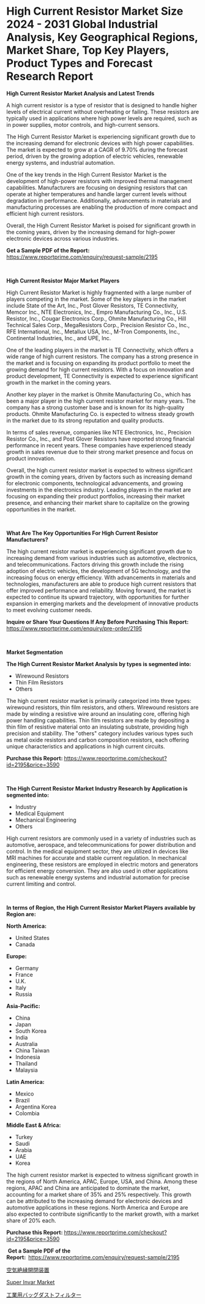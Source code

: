 <p><h1>High Current Resistor Market Size 2024 - 2031 Global Industrial Analysis, Key Geographical Regions, Market Share, Top Key Players, Product Types and Forecast Research Report</h1></p><p><strong>High Current Resistor Market Analysis and Latest Trends</strong></p>
<p><p>A high current resistor is a type of resistor that is designed to handle higher levels of electrical current without overheating or failing. These resistors are typically used in applications where high power levels are required, such as in power supplies, motor controls, and high-current sensors.</p><p>The High Current Resistor Market is experiencing significant growth due to the increasing demand for electronic devices with high power capabilities. The market is expected to grow at a CAGR of 9.70% during the forecast period, driven by the growing adoption of electric vehicles, renewable energy systems, and industrial automation.</p><p>One of the key trends in the High Current Resistor Market is the development of high-power resistors with improved thermal management capabilities. Manufacturers are focusing on designing resistors that can operate at higher temperatures and handle larger current levels without degradation in performance. Additionally, advancements in materials and manufacturing processes are enabling the production of more compact and efficient high current resistors.</p><p>Overall, the High Current Resistor Market is poised for significant growth in the coming years, driven by the increasing demand for high-power electronic devices across various industries.</p></p>
<p><strong>Get a Sample PDF of the Report:&nbsp;</strong> <a href="https://www.reportprime.com/enquiry/request-sample/2195">https://www.reportprime.com/enquiry/request-sample/2195</a></p>
<p>&nbsp;</p>
<p><strong>High Current Resistor Major Market Players</strong></p>
<p><p>High Current Resistor Market is highly fragmented with a large number of players competing in the market. Some of the key players in the market include State of the Art, Inc., Post Glover Resistors, TE Connectivity, Memcor Inc., NTE Electronics, Inc., Empro Manufacturing Co., Inc., U.S. Resistor, Inc., Cougar Electronics Corp., Ohmite Manufacturing Co., Hill Technical Sales Corp., MegaResistors Corp., Precision Resistor Co., Inc., RFE International, Inc., Metallux USA, Inc., M-Tron Components, Inc., Continental Industries, Inc., and UPE, Inc.</p><p>One of the leading players in the market is TE Connectivity, which offers a wide range of high current resistors. The company has a strong presence in the market and is focusing on expanding its product portfolio to meet the growing demand for high current resistors. With a focus on innovation and product development, TE Connectivity is expected to experience significant growth in the market in the coming years.</p><p>Another key player in the market is Ohmite Manufacturing Co., which has been a major player in the high current resistor market for many years. The company has a strong customer base and is known for its high-quality products. Ohmite Manufacturing Co. is expected to witness steady growth in the market due to its strong reputation and quality products.</p><p>In terms of sales revenue, companies like NTE Electronics, Inc., Precision Resistor Co., Inc., and Post Glover Resistors have reported strong financial performance in recent years. These companies have experienced steady growth in sales revenue due to their strong market presence and focus on product innovation.</p><p>Overall, the high current resistor market is expected to witness significant growth in the coming years, driven by factors such as increasing demand for electronic components, technological advancements, and growing investments in the electronics industry. Leading players in the market are focusing on expanding their product portfolios, increasing their market presence, and enhancing their market share to capitalize on the growing opportunities in the market.</p></p>
<p>&nbsp;</p>
<p><strong>What Are The Key Opportunities For High Current Resistor Manufacturers?</strong></p>
<p><p>The high current resistor market is experiencing significant growth due to increasing demand from various industries such as automotive, electronics, and telecommunications. Factors driving this growth include the rising adoption of electric vehicles, the development of 5G technology, and the increasing focus on energy efficiency. With advancements in materials and technologies, manufacturers are able to produce high current resistors that offer improved performance and reliability. Moving forward, the market is expected to continue its upward trajectory, with opportunities for further expansion in emerging markets and the development of innovative products to meet evolving customer needs.</p></p>
<p><strong>Inquire or Share Your Questions If Any Before Purchasing This Report:</strong> <a href="https://www.reportprime.com/enquiry/pre-order/2195">https://www.reportprime.com/enquiry/pre-order/2195</a></p>
<p>&nbsp;</p>
<p><strong>Market Segmentation</strong></p>
<p><strong>The High Current Resistor Market Analysis by types is segmented into:</strong></p>
<p><ul><li>Wirewound Resistors</li><li>Thin Film Resistors</li><li>Others</li></ul></p>
<p><p>The high current resistor market is primarily categorized into three types: wirewound resistors, thin film resistors, and others. Wirewound resistors are made by winding a resistive wire around an insulating core, offering high power handling capabilities. Thin film resistors are made by depositing a thin film of resistive material onto an insulating substrate, providing high precision and stability. The "others" category includes various types such as metal oxide resistors and carbon composition resistors, each offering unique characteristics and applications in high current circuits.</p></p>
<p><strong>Purchase this Report:&nbsp;</strong><a href="https://www.reportprime.com/checkout?id=2195&price=3590">https://www.reportprime.com/checkout?id=2195&price=3590</a></p>
<p>&nbsp;</p>
<p><strong>The High Current Resistor Market Industry Research by Application is segmented into:</strong></p>
<p><ul><li>Industry</li><li>Medical Equipment</li><li>Mechanical Engineering</li><li>Others</li></ul></p>
<p><p>High current resistors are commonly used in a variety of industries such as automotive, aerospace, and telecommunications for power distribution and control. In the medical equipment sector, they are utilized in devices like MRI machines for accurate and stable current regulation. In mechanical engineering, these resistors are employed in electric motors and generators for efficient energy conversion. They are also used in other applications such as renewable energy systems and industrial automation for precise current limiting and control.</p></p>
<p>&nbsp;</p>
<p><strong>In terms of Region, the High Current Resistor Market Players available by Region are:</strong></p>
<p>
    <p> <strong> North America: </strong>
        <ul>
            <li>United States</li>
            <li>Canada</li>
        </ul>
        </p> 
    <p> <strong> Europe: </strong>
        <ul>
            <li>Germany</li>
            <li>France</li>
            <li>U.K.</li>
            <li>Italy</li>
            <li>Russia</li>
        </ul>
        </p> 
    <p> <strong> Asia-Pacific: </strong>
        <ul>
            <li>China</li>
            <li>Japan</li>
            <li>South Korea</li>
            <li>India</li>
            <li>Australia</li>
            <li>China Taiwan</li>
            <li>Indonesia</li>
            <li>Thailand</li>
            <li>Malaysia</li>
        </ul>
        </p> 
    <p> <strong> Latin America: </strong>
        <ul>
            <li>Mexico</li>
            <li>Brazil</li>
            <li>Argentina Korea</li>
            <li>Colombia</li>
        </ul>
        </p> 
    <p> <strong> Middle East & Africa: </strong>
        <ul>
            <li>Turkey</li>
            <li>Saudi</li>
            <li>Arabia</li>
            <li>UAE</li>
            <li>Korea</li>
        </ul>
    </p>
    </p>
<p><p>The high current resistor market is expected to witness significant growth in the regions of North America, APAC, Europe, USA, and China. Among these regions, APAC and China are anticipated to dominate the market, accounting for a market share of 35% and 25% respectively. This growth can be attributed to the increasing demand for electronic devices and automotive applications in these regions. North America and Europe are also expected to contribute significantly to the market growth, with a market share of 20% each.</p></p>
<p><strong>Purchase this Report: </strong><a href="https://www.reportprime.com/checkout?id=2195&price=3590">https://www.reportprime.com/checkout?id=2195&price=3590</a></p>
<p>&nbsp;<strong>Get a Sample PDF of the Report:&nbsp;&nbsp;</strong><a href="https://www.reportprime.com/enquiry/request-sample/2195">https://www.reportprime.com/enquiry/request-sample/2195</a></p>
<p><strong></strong></p>
<p><p><a href="https://medium.com/@wesleyeilly8796202/%E3%82%A8%E3%82%A2%E3%83%BC%E7%B5%B6%E7%B8%81%E3%82%B9%E3%82%A4%E3%83%83%E3%83%81%E3%82%AE%E3%82%A2%E5%B8%82%E5%A0%B4-2031%E5%B9%B4%E3%81%BE%E3%81%A7%E3%81%AE%E6%88%90%E5%8A%9F%E3%81%97%E3%81%9F%E3%83%93%E3%82%B8%E3%83%8D%E3%82%B9%E6%88%A6%E7%95%A5%E3%81%AE%E9%8D%B5%E3%82%92%E4%BA%88%E6%B8%AC-b6de14d0385b">空気絶縁開閉装置</a></p><p><a href="https://frill-swim-3cd.notion.site/Super-Invar-Market-Growth-Market-Trends-COVID-19-Impact-and-Forecasts-for-period-from-2024-2031-6c49423d47d74808a355976fba1e3fc6">Super Invar Market</a></p><p><a href="https://medium.com/@hugofirst21/%E5%B7%A5%E6%A5%AD%E7%94%A8%E8%A2%8B%E5%BC%8F%E9%9B%86%E5%A1%B5%E3%83%95%E3%82%A3%E3%83%AB%E3%82%BF%E3%83%BC%E5%B8%82%E5%A0%B4-%E5%B8%82%E5%A0%B4cagr-%E5%B8%82%E5%A0%B4%E3%83%88%E3%83%AC%E3%83%B3%E3%83%89-%E3%81%8A%E3%82%88%E3%81%B3%E6%88%90%E9%95%B7%E6%88%A6%E7%95%A5%E3%81%AB%E9%96%A2%E3%81%99%E3%82%8B%E6%B4%9E%E5%AF%9F-8ebb733016c7">工業用バッグダストフィルター</a></p></p>